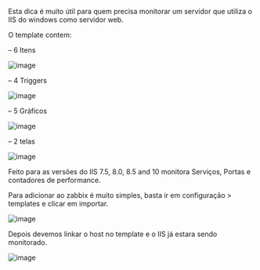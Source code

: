 Esta dica é muito útil para quem precisa monitorar um servidor que utiliza o IIS do windows como servidor web.

O template contem:

– 6 Itens

![image](https://github.com/jairowmd/Zabbix/assets/105881237/d8d23105-eb73-4045-9bb9-637479c5f78f)

– 4 Triggers

![image](https://github.com/jairowmd/Zabbix/assets/105881237/34674181-d736-4669-837f-fed571c106da)

– 5 Gráficos

![image](https://github.com/jairowmd/Zabbix/assets/105881237/b08075cd-398a-42aa-8bef-ca7d535253d0)

– 2 telas

![image](https://github.com/jairowmd/Zabbix/assets/105881237/c9508bda-ae4e-4acb-b474-29e2605b9433)

Feito para as versões do IIS 7.5, 8.0, 8.5 and 10 monitora Serviços, Portas e contadores de  performance.

Para adicionar ao zabbix é muito simples, basta ir em configuração > templates e clicar em importar.

![image](https://github.com/jairowmd/Zabbix/assets/105881237/544ac1e1-77b7-4b9c-8d03-d4be876a30e0)

Depois devemos linkar o host no template e o IIS já estara sendo monitorado.

![image](https://github.com/jairowmd/Zabbix/assets/105881237/4ddfe91f-2109-48e7-8ed8-595d53572da8)

